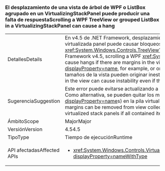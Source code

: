 ### <a name="scrolling-a-wpf-treeview-or-grouped-listbox-in-a-virtualizingstackpanel-can-cause-a-hang"></a><span data-ttu-id="d6538-101">El desplazamiento de una vista de árbol de WPF o ListBox agrupado en un VirtualizingStackPanel puede producir una falta de respuesta</span><span class="sxs-lookup"><span data-stu-id="d6538-101">Scrolling a WPF TreeView or grouped ListBox in a VirtualizingStackPanel can cause a hang</span></span>

|   |   |
|---|---|
|<span data-ttu-id="d6538-102">Detalles</span><span class="sxs-lookup"><span data-stu-id="d6538-102">Details</span></span>|<span data-ttu-id="d6538-103">En v4.5 de .NET Framework, desplazamiento un WPF <xref:System.Windows.Controls.TreeView?displayProperty=name> en una pila virtualizada panel puede causar bloqueos si hay márgenes en la ventanilla (entre los elementos de la <xref:System.Windows.Controls.TreeView?displayProperty=name>, por ejemplo, o en un elemento ItemsPresenter).</span><span class="sxs-lookup"><span data-stu-id="d6538-103">In the .NET Framework v4.5, scrolling a WPF <xref:System.Windows.Controls.TreeView?displayProperty=name> in a virtualized stack panel can cause hangs if there are margins in the viewport (between the items in the <xref:System.Windows.Controls.TreeView?displayProperty=name>, for example, or on an ItemsPresenter element).</span></span> <span data-ttu-id="d6538-104">Además, en algunos casos, los elementos de diferentes tamaños de la vista pueden originar inestabilidad aun cuando no haya márgenes.</span><span class="sxs-lookup"><span data-stu-id="d6538-104">Additionally, in some cases, different sized items in the view can cause instability even if there are no margins.</span></span>|
|<span data-ttu-id="d6538-105">Sugerencia</span><span class="sxs-lookup"><span data-stu-id="d6538-105">Suggestion</span></span>|<span data-ttu-id="d6538-106">Este error puede evitarse actualizando a .NET Framework 4.5.1.</span><span class="sxs-lookup"><span data-stu-id="d6538-106">This bug can be avoided by upgrading to .NET Framework 4.5.1.</span></span> <span data-ttu-id="d6538-107">Como alternativa, se pueden quitar los márgenes de colecciones de vista (como <xref:System.Windows.Controls.TreeView?displayProperty=name>s) en la pila virtualizado paneles si todos los elementos contenidos son del mismo tamaño.</span><span class="sxs-lookup"><span data-stu-id="d6538-107">Alternatively, margins can be removed from view collections (like <xref:System.Windows.Controls.TreeView?displayProperty=name>s) within virtualized stack panels if all contained items are the same size.</span></span>|
|<span data-ttu-id="d6538-108">Ámbito</span><span class="sxs-lookup"><span data-stu-id="d6538-108">Scope</span></span>|<span data-ttu-id="d6538-109">Major</span><span class="sxs-lookup"><span data-stu-id="d6538-109">Major</span></span>|
|<span data-ttu-id="d6538-110">Versión</span><span class="sxs-lookup"><span data-stu-id="d6538-110">Version</span></span>|<span data-ttu-id="d6538-111">4.5</span><span class="sxs-lookup"><span data-stu-id="d6538-111">4.5</span></span>|
|<span data-ttu-id="d6538-112">Tipo</span><span class="sxs-lookup"><span data-stu-id="d6538-112">Type</span></span>|<span data-ttu-id="d6538-113">Tiempo de ejecución</span><span class="sxs-lookup"><span data-stu-id="d6538-113">Runtime</span></span>|
|<span data-ttu-id="d6538-114">API afectadas</span><span class="sxs-lookup"><span data-stu-id="d6538-114">Affected APIs</span></span>|<ul><li><xref:System.Windows.Controls.VirtualizingStackPanel.SetIsVirtualizing(System.Windows.DependencyObject,System.Boolean)?displayProperty=nameWithType></li></ul>|

